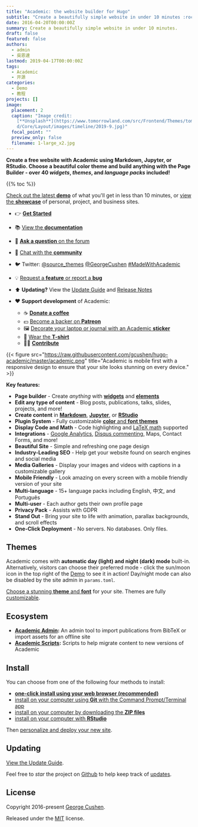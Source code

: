 ```yaml
---
title: "Academic: the website builder for Hugo"
subtitle: "Create a beautifully simple website in under 10 minutes :rocket:"
date: 2016-04-20T00:00:00Z
summary: Create a beautifully simple website in under 10 minutes.
draft: false
featured: false
authors:
  - admin
  - 吳恩達
lastmod: 2019-04-17T00:00:00Z
tags:
  - Academic
  - 开源
categories:
  - Demo
  - 教程
projects: []
image:
  placement: 2
  caption: "Image credit:
    [**Unsplash**](https://www.tomorrowland.com/src/Frontend/Themes/tomorrowlan\
    d/Core/Layout/images/timeline/2019-9.jpg)"
  focal_point: ""
  preview_only: false
  filename: 1-large_x2.jpg
---
```

**Create a free website with Academic using Markdown, Jupyter, or RStudio. Choose a beautiful color theme and build anything with the Page Builder - over 40 *widgets*, *themes*, and *language packs* included!**

{{% toc %}}

[Check out the latest **demo**](https://academic-demo.netlify.com/) of what you'll get in less than 10 minutes, or [view the **showcase**](https://sourcethemes.com/academic/#expo) of personal, project, and business sites.

* 👉 **[Get Started](#install)**
* 📚 [View the **documentation**](https://sourcethemes.com/academic/docs/)
* 💬 [**Ask a question** on the forum](https://discourse.gohugo.io)
* 👥 [Chat with the **community**](https://spectrum.chat/academic)
* 🐦 Twitter: [@source_themes](https://twitter.com/source_themes) [@GeorgeCushen](https://twitter.com/GeorgeCushen) [\#MadeWithAcademic](https://twitter.com/search?q=%23MadeWithAcademic&src=typd)
* 💡 [Request a **feature** or report a **bug**](https://github.com/gcushen/hugo-academic/issues)
* ⬆️ **Updating?** View the [Update Guide](https://sourcethemes.com/academic/docs/update/) and [Release Notes](https://sourcethemes.com/academic/updates/)
* :heart: **Support development** of Academic:

  * ☕️ **[Donate a coffee](https://paypal.me/cushen)**
  * 💵 [Become a backer on **Patreon**](https://www.patreon.com/cushen)
  * 🖼️ [Decorate your laptop or journal with an Academic **sticker**](https://www.redbubble.com/people/neutreno/works/34387919-academic)
  * 👕 [Wear the **T-shirt**](https://academic.threadless.com/)
  * :woman_technologist: **[Contribute](https://sourcethemes.com/academic/docs/contribute/)**

{{< figure src="https://raw.githubusercontent.com/gcushen/hugo-academic/master/academic.png" title="Academic is mobile first with a responsive design to ensure that your site looks stunning on every device." >}}

**Key features:**

* **Page builder** - Create *anything* with **[widgets](https://sourcethemes.com/academic/docs/page-builder/)** and **[elements](https://sourcethemes.com/academic/docs/writing-markdown-latex/)**
* **Edit any type of content** - Blog posts, publications, talks, slides, projects, and more!
* **Create content** in **[Markdown](https://sourcethemes.com/academic/docs/writing-markdown-latex/)**, **[Jupyter](https://sourcethemes.com/academic/docs/jupyter/)**, or **[RStudio](https://sourcethemes.com/academic/docs/install/#install-with-rstudio)**
* **Plugin System** - Fully customizable [**color** and **font themes**](https://sourcethemes.com/academic/themes/)
* **Display Code and Math** - Code highlighting and [LaTeX math](https://en.wikibooks.org/wiki/LaTeX/Mathematics) supported
* **Integrations** - [Google Analytics](https://analytics.google.com), [Disqus commenting](https://disqus.com), Maps, Contact Forms, and more!
* **Beautiful Site** - Simple and refreshing one page design
* **Industry-Leading SEO** - Help get your website found on search engines and social media
* **Media Galleries** - Display your images and videos with captions in a customizable gallery
* **Mobile Friendly** - Look amazing on every screen with a mobile friendly version of your site
* **Multi-language** - 15+ language packs including English, 中文, and Português
* **Multi-user** - Each author gets their own profile page
* **Privacy Pack** - Assists with GDPR
* **Stand Out** - Bring your site to life with animation, parallax backgrounds, and scroll effects
* **One-Click Deployment** - No servers. No databases. Only files.

## Themes

Academic comes with **automatic day (light) and night (dark) mode** built-in. Alternatively, visitors can  choose their preferred mode - click the sun/moon icon in the top right of the [Demo](https://academic-demo.netlify.com/) to see it in action! Day/night mode can also be disabled by the site admin in `params.toml`.

[Choose a stunning **theme** and **font**](https://sourcethemes.com/academic/themes/) for your site. Themes are fully [customizable](https://sourcethemes.com/academic/docs/customization/#custom-theme).

## Ecosystem

* **[Academic Admin](https://github.com/sourcethemes/academic-admin):** An admin tool to import publications from BibTeX or import assets for an offline site
* **[Academic Scripts](https://github.com/sourcethemes/academic-scripts):** Scripts to help migrate content to new versions of Academic

## Install

You can choose from one of the following four methods to install:

* **[one-click install using your web browser (recommended)](https://sourcethemes.com/academic/docs/install/#install-with-web-browser)**
* [install on your computer using **Git** with the Command Prompt/Terminal app](https://sourcethemes.com/academic/docs/install/#install-with-git)
* [install on your computer by downloading the **ZIP files**](https://sourcethemes.com/academic/docs/install/#install-with-zip)
* [install on your computer with **RStudio**](https://sourcethemes.com/academic/docs/install/#install-with-rstudio)

Then [personalize and deploy your new site](https://sourcethemes.com/academic/docs/get-started/).

## Updating

[View the Update Guide](https://sourcethemes.com/academic/docs/update/).

Feel free to *star* the project on [Github](https://github.com/gcushen/hugo-academic/) to help keep track of [updates](https://sourcethemes.com/academic/updates).

## License

Copyright 2016-present [George Cushen](https://georgecushen.com).

Released under the [MIT](https://github.com/gcushen/hugo-academic/blob/master/LICENSE.md) license.